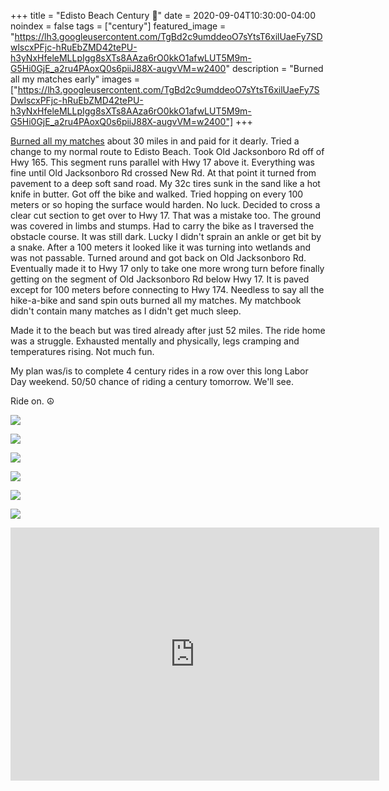 +++
title =  "Edisto Beach Century 💯"
date = 2020-09-04T10:30:00-04:00
noindex = false
tags = ["century"]
featured_image = "https://lh3.googleusercontent.com/TgBd2c9umddeoO7sYtsT6xilUaeFy7SDwlscxPFjc-hRuEbZMD42tePU-h3yNxHfeleMLLpIgg8sXTs8AAza6rO0kkO1afwLUT5M9m-G5Hi0GjE_a2ru4PAoxQ0s6piiJ88X-augvVM=w2400"
description = "Burned all my matches early"
images = ["https://lh3.googleusercontent.com/TgBd2c9umddeoO7sYtsT6xilUaeFy7SDwlscxPFjc-hRuEbZMD42tePU-h3yNxHfeleMLLpIgg8sXTs8AAza6rO0kkO1afwLUT5M9m-G5Hi0GjE_a2ru4PAoxQ0s6piiJ88X-augvVM=w2400"]
+++

<a href='https://www.trainingpeaks.com/blog/what-is-a-match/'>Burned all my matches</a> about 30 miles in and paid for it dearly. Tried a change to my normal route to Edisto Beach. Took Old Jacksonboro Rd off of Hwy 165. This segment runs parallel with Hwy 17 above it. Everything was fine until Old Jacksonboro Rd crossed New Rd. At that point it turned from pavement to a deep soft sand road. My 32c tires sunk in the sand like a hot knife in butter. Got off the bike and walked. Tried hopping on every 100 meters or so hoping the surface would harden. No luck. Decided to cross a clear cut section to get over to Hwy 17. That was a mistake too. The ground was covered in limbs and stumps. Had to carry the bike as I traversed the obstacle course. It was still dark. Lucky I didn't sprain an ankle or get bit by a snake.  After a 100 meters it looked like it was turning into wetlands and was not passable. Turned around and got back on Old Jacksonboro Rd. Eventually made it to Hwy 17 only to take one more wrong turn before finally getting on the segment of Old Jacksonboro Rd below Hwy 17. It is paved except for 100 meters before connecting to Hwy 174. Needless to say all the hike-a-bike and sand spin outs burned all my matches. My matchbook didn't contain many matches as I didn't get much sleep.

Made it to the beach but was tired already after just 52 miles. The ride home was a struggle. Exhausted mentally and physically, legs cramping and temperatures rising. Not much fun.

My plan was/is to complete 4 century rides in a row over this long Labor Day weekend. 50/50 chance of riding a century tomorrow. We'll see.

Ride on. ☮

<a href='https://lh3.googleusercontent.com/7nwBUlua_Aq5rvfVNX3GFbKig610t08sbJOrEi5n3rLficjt1U6SSwCgKoKAPSUfwul8r-4dtUkS8lt3qq4xv-sEqL6NuGOaLjxzhEi30pwQ_e9ePTlUnQq8wnHqSTOaNNmU2VSWrHc=w2400'><img src='https://lh3.googleusercontent.com/7nwBUlua_Aq5rvfVNX3GFbKig610t08sbJOrEi5n3rLficjt1U6SSwCgKoKAPSUfwul8r-4dtUkS8lt3qq4xv-sEqL6NuGOaLjxzhEi30pwQ_e9ePTlUnQq8wnHqSTOaNNmU2VSWrHc=w2400'></a>

<a href='https://lh3.googleusercontent.com/VC9bNah78XFmo8Qyr2LdGP5AzZOgz1Oxnulc4Cpi0kgyK63Z-ZgAeOGeCdiFjhLf--usimw49-zAwW6toJExNPqRqrGp_-3hDKf8ZmdcduvuSxu2kfzwyK5hRmPzx9sHMMZhNrYA_Og=w2400'><img src='https://lh3.googleusercontent.com/VC9bNah78XFmo8Qyr2LdGP5AzZOgz1Oxnulc4Cpi0kgyK63Z-ZgAeOGeCdiFjhLf--usimw49-zAwW6toJExNPqRqrGp_-3hDKf8ZmdcduvuSxu2kfzwyK5hRmPzx9sHMMZhNrYA_Og=w2400'></a>

<a href='https://lh3.googleusercontent.com/XLacSE5JB9MkrSxds0nTHxC3d_imECYnePP_T0ekMYEqrEtmdH-LfuIQQynHQuIlVpkeISKN8pEEPwlwezLX7Lkhz8S275_sItJ3W9pfCBQRLieJNHQ4FW2mp6micsLxZpmy3ri_CVQ=w2400'><img src='https://lh3.googleusercontent.com/XLacSE5JB9MkrSxds0nTHxC3d_imECYnePP_T0ekMYEqrEtmdH-LfuIQQynHQuIlVpkeISKN8pEEPwlwezLX7Lkhz8S275_sItJ3W9pfCBQRLieJNHQ4FW2mp6micsLxZpmy3ri_CVQ=w2400'></a>

<a href='https://lh3.googleusercontent.com/68Toy6_YmdzXH5fisW2S4NF3QuPkfM0pODrWYmnNsjZUlzZ_e24lXfPocmgIDXbp2ehbAybSR4Cz0MaFTiSnX5N0amJmF4WbxpoerUf6bCcPiumlcar1UblEZcJE4clI7aOsFqIgfvA=w2400'><img src='https://lh3.googleusercontent.com/68Toy6_YmdzXH5fisW2S4NF3QuPkfM0pODrWYmnNsjZUlzZ_e24lXfPocmgIDXbp2ehbAybSR4Cz0MaFTiSnX5N0amJmF4WbxpoerUf6bCcPiumlcar1UblEZcJE4clI7aOsFqIgfvA=w2400'></a>

<a href='https://lh3.googleusercontent.com/hl2XQLwfwhLWrqTcK_Bun3BO_7KG97H7vj7LUftSbNIQhfxEsCf_w6JiCXdzj6Bba9FiRHdd652msGIzPkTvToE3wzhChbZ-JMF9AmBE8SAJJ81IeOx7nTmYcJqAC93ghCtfQAijwTA=w2400'><img src='https://lh3.googleusercontent.com/hl2XQLwfwhLWrqTcK_Bun3BO_7KG97H7vj7LUftSbNIQhfxEsCf_w6JiCXdzj6Bba9FiRHdd652msGIzPkTvToE3wzhChbZ-JMF9AmBE8SAJJ81IeOx7nTmYcJqAC93ghCtfQAijwTA=w2400'></a>

<a href='https://lh3.googleusercontent.com/TgBd2c9umddeoO7sYtsT6xilUaeFy7SDwlscxPFjc-hRuEbZMD42tePU-h3yNxHfeleMLLpIgg8sXTs8AAza6rO0kkO1afwLUT5M9m-G5Hi0GjE_a2ru4PAoxQ0s6piiJ88X-augvVM=w2400'><img src='https://lh3.googleusercontent.com/TgBd2c9umddeoO7sYtsT6xilUaeFy7SDwlscxPFjc-hRuEbZMD42tePU-h3yNxHfeleMLLpIgg8sXTs8AAza6rO0kkO1afwLUT5M9m-G5Hi0GjE_a2ru4PAoxQ0s6piiJ88X-augvVM=w2400'></a>


<iframe height='405' width='590' frameborder='0' allowtransparency='true' scrolling='no' src='https://www.strava.com/activities/4010558293/embed/1414a2f8cccd134859f72cd5c9a54be0d829c30a'></iframe>
